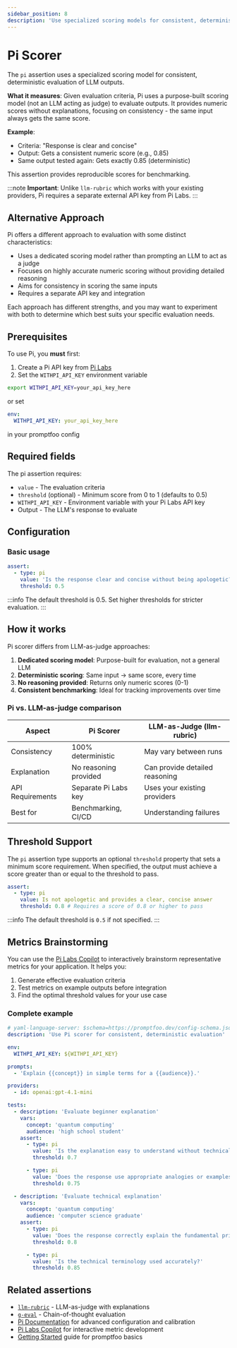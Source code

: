 ```yaml
---
sidebar_position: 8
description: 'Use specialized scoring models for consistent, deterministic evaluation of LLM outputs'
---
```


# Pi Scorer

The `pi` assertion uses a specialized scoring model for consistent, deterministic evaluation of LLM outputs.

**What it measures**: Given evaluation criteria, Pi uses a purpose-built scoring model (not an LLM acting as judge) to evaluate outputs. It provides numeric scores without explanations, focusing on consistency - the same input always gets the same score.

**Example**:

- Criteria: "Response is clear and concise"
- Output: Gets a consistent numeric score (e.g., 0.85)
- Same output tested again: Gets exactly 0.85 (deterministic)

This assertion provides reproducible scores for benchmarking.

:::note
**Important**: Unlike `llm-rubric` which works with your existing providers, Pi requires a separate external API key from Pi Labs.
:::

## Alternative Approach

Pi offers a different approach to evaluation with some distinct characteristics:

- Uses a dedicated scoring model rather than prompting an LLM to act as a judge
- Focuses on highly accurate numeric scoring without providing detailed reasoning
- Aims for consistency in scoring the same inputs
- Requires a separate API key and integration

Each approach has different strengths, and you may want to experiment with both to determine which best suits your specific evaluation needs.

## Prerequisites

To use Pi, you **must** first:

1. Create a Pi API key from [Pi Labs](https://build.withpi.ai/account/keys)
2. Set the `WITHPI_API_KEY` environment variable

```bash
export WITHPI_API_KEY=your_api_key_here
```

or set

```yaml
env:
  WITHPI_API_KEY: your_api_key_here
```

in your promptfoo config

## Required fields

The pi assertion requires:

- `value` - The evaluation criteria
- `threshold` (optional) - Minimum score from 0 to 1 (defaults to 0.5)
- `WITHPI_API_KEY` - Environment variable with your Pi Labs API key
- Output - The LLM's response to evaluate

## Configuration

### Basic usage

```yaml
assert:
  - type: pi
    value: 'Is the response clear and concise without being apologetic?'
    threshold: 0.5
```

:::info
The default threshold is 0.5. Set higher thresholds for stricter evaluation.
:::

## How it works

Pi scorer differs from LLM-as-judge approaches:

1. **Dedicated scoring model**: Purpose-built for evaluation, not a general LLM
2. **Deterministic scoring**: Same input → same score, every time
3. **No reasoning provided**: Returns only numeric scores (0-1)
4. **Consistent benchmarking**: Ideal for tracking improvements over time

### Pi vs. LLM-as-judge comparison

| Aspect           | Pi Scorer             | LLM-as-Judge (llm-rubric)      |
| ---------------- | --------------------- | ------------------------------ |
| Consistency      | 100% deterministic    | May vary between runs          |
| Explanation      | No reasoning provided | Can provide detailed reasoning |
| API Requirements | Separate Pi Labs key  | Uses your existing providers   |
| Best for         | Benchmarking, CI/CD   | Understanding failures         |

## Threshold Support

The `pi` assertion type supports an optional `threshold` property that sets a minimum score requirement. When specified, the output must achieve a score greater than or equal to the threshold to pass.

```yaml
assert:
  - type: pi
    value: Is not apologetic and provides a clear, concise answer
    threshold: 0.8 # Requires a score of 0.8 or higher to pass
```

:::info
The default threshold is `0.5` if not specified.
:::

## Metrics Brainstorming

You can use the [Pi Labs Copilot](https://build.withpi.ai) to interactively brainstorm representative metrics for your application. It helps you:

1. Generate effective evaluation criteria
2. Test metrics on example outputs before integration
3. Find the optimal threshold values for your use case

### Complete example

```yaml title="promptfooconfig.yaml"
# yaml-language-server: $schema=https://promptfoo.dev/config-schema.json
description: 'Use Pi scorer for consistent, deterministic evaluation'

env:
  WITHPI_API_KEY: ${WITHPI_API_KEY}

prompts:
  - 'Explain {{concept}} in simple terms for a {{audience}}.'

providers:
  - id: openai:gpt-4.1-mini

tests:
  - description: 'Evaluate beginner explanation'
    vars:
      concept: 'quantum computing'
      audience: 'high school student'
    assert:
      - type: pi
        value: 'Is the explanation easy to understand without technical jargon?'
        threshold: 0.7

      - type: pi
        value: 'Does the response use appropriate analogies or examples?'
        threshold: 0.75

  - description: 'Evaluate technical explanation'
    vars:
      concept: 'quantum computing'
      audience: 'computer science graduate'
    assert:
      - type: pi
        value: 'Does the response correctly explain the fundamental principles?'
        threshold: 0.8

      - type: pi
        value: 'Is the technical terminology used accurately?'
        threshold: 0.85
```

## Related assertions

- [`llm-rubric`](/docs/configuration/expected-outputs/model-graded/llm-rubric) - LLM-as-judge with explanations
- [`g-eval`](/docs/configuration/expected-outputs/model-graded/g-eval) - Chain-of-thought evaluation
- [Pi Documentation](https://docs.withpi.ai) for advanced configuration and calibration
- [Pi Labs Copilot](https://build.withpi.ai) for interactive metric development
- [Getting Started](/docs/getting-started) guide for promptfoo basics
